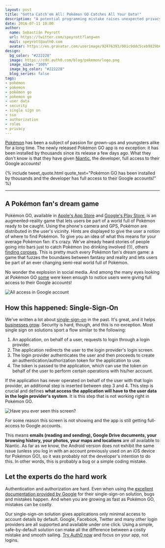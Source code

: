 ```yaml
---
layout: post
title: "Gotta Catch'em All: Pokémon GO Catches All Your Data!"
description: "A potential programming mistake raises unexpected privacy concerns among users"
date: 2016-07-11 18:00
author:
  name: Sebastián Peyrott
  url: https://twitter.com/speyrott?lang=en
  mail: speyrott@auth0.com
  avatar: https://en.gravatar.com/userimage/92476393/001c9ddc5ceb9829b6aaf24f5d28502a.png?size=200
design:
  bg_color: "#222228"
  image: https://cdn.auth0.com/blog/pokemon/logo.png
  image_size: "100%"
  image_bg_color: "#222228"
  blog_series: false
tags:
- pokémon
- pokemon
- pokémon go
- pokemon go
- user data
- security
- single sign on
- sso
- authorization
- roles
- privacy
---
```


[Pokémon](https://en.wikipedia.org/wiki/Pok%C3%A9mon) has been a subject of passion for grown-ups and youngsters alike for a long time. The newly released Pokémon GO app is no exception: it has been installed by thousands since its release a few days ago. What they don't know is that they have given [Niantic](https://www.nianticlabs.com/), the developer, full access to their Google accounts!  

{% include tweet_quote.html quote_text="Pokémon GO has been installed by thousands and the developer has full access to their Google accounts!" %}

-----

## A Pokémon fan's dream game
Pokémon GO, available in [Apple's App Store](https://itunes.apple.com/us/app/pokemon-go/id1094591345?mt=8) and [Google's Play Store](https://play.google.com/store/apps/details?id=com.nianticlabs.pokemongo&hl=en), is an augmented-reality game that lets users be part of a world full of Pokémon ready to be caught. Using the phone's camera and GPS, Pokémon are distributed in the user's vicinity. Hints are displayed to give the user a notion of where to find Pokémon.
To give you an idea of what this means for your average Pokémon fan: it's crazy. We've already heard stories of people going into bars just to catch Pokémon (no drinking involved (!)), others [finding corpses](http://arstechnica.com/gaming/2016/07/gamer-stumbles-onto-dead-body-while-testing-pokemon-gos-gps-fueled-features/). This is pretty much every Pokémon fan's dream game: a game that fuzzes the boundaies between fantasy and reality and lets users be part of an ever changing semi-real world full of Pokémon.

No wonder the explosion in social media. And among the many eyes looking at Pokémon GO [some](http://adamreeve.tumblr.com/post/147120922009/pokemon-go-is-a-huge-security-risk) were keen enough to notice users were giving full access to their Google accounts!

![All access in Google account](https://cdn.auth0.com/blog/pokemon/allaccess.png)

## How this happened: Single-Sign-On 
We've written a lot about [single-sign-on](https://auth0.com/blog/2015/09/23/what-is-and-how-does-single-sign-on-work/) in the past. It's great, and it helps [businesses grow](http://www.appcues.com/blog/single-sign-on-the-one-click-growth-hack-youre-not-using/). Security is hard, though, and this is no exception. Most single sign on solutions sport a flow similar to the following:

1. An application, on behalf of a user, requests to login through a login provider.
2. The application redirects the user to the login provider's login screen.
3. The login provider authenticates the user and then proceeds to create an authentication/authorization token for the application to use.
4. The token is passed to the application, which can use the token on behalf of the user to perform certain operations with his/her account.

If the application has never operated on behalf of the user with that login provider, an additional step is inserted between step 3 and 4. This step is crucial and defines **what access the application will have to the user data in the login provider's system**. It is this step that is not working right in Pokémon GO.

![Have you ever seen this screen?](https://cdn.auth0.com/blog/pokemon/permissions.png)

For some reason this screen is not showing and the app is still getting full-access to Google accounts.

This means **emails (reading and sending), Google Drive documents, your browsing history, your photos, your maps and locations** are *all* available to Niantic. As far as we know, the Android version does not exhibit the same issue (unless you log in with an account previously used on an iOS device for Pokémon GO), so it was probably not the developer's intention to do this. In other words, this is probably a bug or a simple coding mistake.

## Let the experts do the hard work
Authentication and authorization are hard. Even when using the [excellent documentation provided by Google](https://developers.google.com/identity/sign-in/ios/sign-in) for their single-sign-on solution, bugs and mistakes happen. And when you are growing as fast as Pokémon GO, mistakes can be costly.

Our single-sign-on solution gives applications only minimal access to account details by default. Google, Facebook, Twitter and many other login providers are all supported and available under one click. Using a simple, safe-by-default solution can make all the difference between a costly mistake and smooth sailing. <a href="javascript:signup()">Try Auth0 now</a> and focus on your app, not logins.

